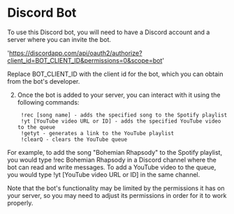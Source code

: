 # Discord Bot

To use this Discord bot, you will need to have a Discord account and a server where you can invite the bot.

'https://discordapp.com/api/oauth2/authorize?client_id=BOT_CLIENT_ID&permissions=0&scope=bot'

Replace BOT_CLIENT_ID with the client id for the bot, which you can obtain from the bot's developer.

2. Once the bot is added to your server, you can interact with it using the following commands:

        !rec [song name] - adds the specified song to the Spotify playlist
        !yt [YouTube video URL or ID] - adds the specified YouTube video to the queue
        !getyt - generates a link to the YouTube playlist
        !clearQ - clears the YouTube queue

For example, to add the song "Bohemian Rhapsody" to the Spotify playlist, you would type !rec Bohemian Rhapsody in a Discord channel where the bot can read and write messages. To add a YouTube video to the queue, you would type !yt [YouTube video URL or ID] in the same channel.

Note that the bot's functionality may be limited by the permissions it has on your server, so you may need to adjust its permissions in order for it to work properly.